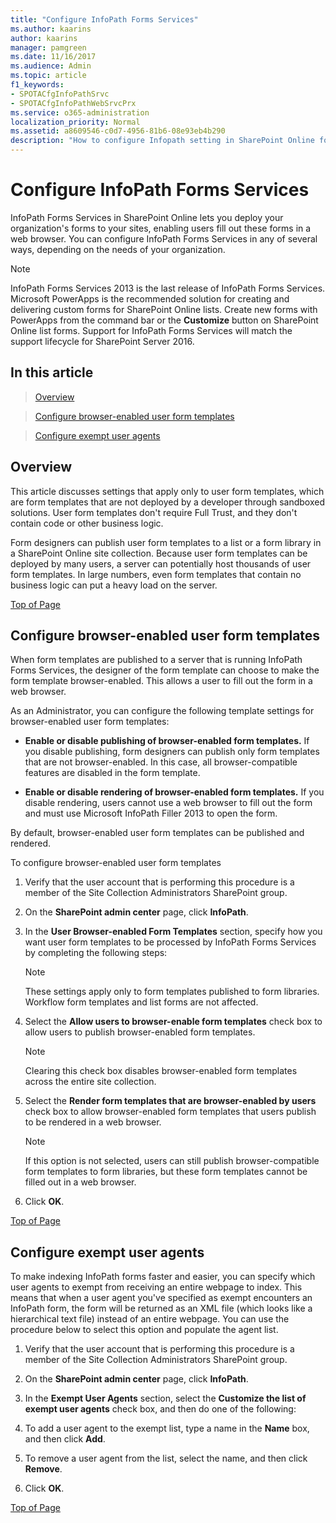 ```yaml
---
title: "Configure InfoPath Forms Services"
ms.author: kaarins
author: kaarins
manager: pamgreen
ms.date: 11/16/2017
ms.audience: Admin
ms.topic: article
f1_keywords:
- SPOTACfgInfoPathSrvc
- SPOTACfgInfoPathWebSrvcPrx
ms.service: o365-administration
localization_priority: Normal
ms.assetid: a8609546-c0d7-4956-81b6-08e93eb4b290
description: "How to configure Infopath setting in SharePoint Online for Enterprises. Including form render settings and exempt user agents."
---
```


# Configure InfoPath Forms Services

InfoPath Forms Services in SharePoint Online lets you deploy your organization's forms to your sites, enabling users fill out these forms in a web browser. You can configure InfoPath Forms Services in any of several ways, depending on the needs of your organization.
  
> [!NOTE]
> InfoPath Forms Services 2013 is the last release of InfoPath Forms Services. Microsoft PowerApps is the recommended solution for creating and delivering custom forms for SharePoint Online lists. Create new forms with PowerApps from the command bar or the **Customize** button on SharePoint Online list forms. Support for InfoPath Forms Services will match the support lifecycle for SharePoint Server 2016. 
  
## In this article

> [Overview](configure-infopath-forms-services.md#__toc336423362)
    
> [Configure browser-enabled user form templates](configure-infopath-forms-services.md#__toc336423363)
    
> [Configure exempt user agents](configure-infopath-forms-services.md#__toc336423364)
    
## Overview
<a name="__toc336423362"> </a>

This article discusses settings that apply only to user form templates, which are form templates that are not deployed by a developer through sandboxed solutions. User form templates don't require Full Trust, and they don't contain code or other business logic.
  
Form designers can publish user form templates to a list or a form library in a SharePoint Online site collection. Because user form templates can be deployed by many users, a server can potentially host thousands of user form templates. In large numbers, even form templates that contain no business logic can put a heavy load on the server.
  
[Top of Page](configure-infopath-forms-services.md#__top)
  
## Configure browser-enabled user form templates
<a name="__toc336423363"> </a>

When form templates are published to a server that is running InfoPath Forms Services, the designer of the form template can choose to make the form template browser-enabled. This allows a user to fill out the form in a web browser.
  
As an Administrator, you can configure the following template settings for browser-enabled user form templates:
  
- **Enable or disable publishing of browser-enabled form templates.** If you disable publishing, form designers can publish only form templates that are not browser-enabled. In this case, all browser-compatible features are disabled in the form template. 
    
- **Enable or disable rendering of browser-enabled form templates.** If you disable rendering, users cannot use a web browser to fill out the form and must use Microsoft InfoPath Filler 2013 to open the form. 
    
By default, browser-enabled user form templates can be published and rendered.
  
To configure browser-enabled user form templates
  
1. Verify that the user account that is performing this procedure is a member of the Site Collection Administrators SharePoint group.
    
2. On the **SharePoint admin center** page, click **InfoPath**.
    
3. In the **User Browser-enabled Form Templates** section, specify how you want user form templates to be processed by InfoPath Forms Services by completing the following steps: 
    
    > [!NOTE]
    > These settings apply only to form templates published to form libraries. Workflow form templates and list forms are not affected. 
  
1. Select the **Allow users to browser-enable form templates** check box to allow users to publish browser-enabled form templates. 
    
    > [!NOTE]
    > Clearing this check box disables browser-enabled form templates across the entire site collection. 
  
2. Select the **Render form templates that are browser-enabled by users** check box to allow browser-enabled form templates that users publish to be rendered in a web browser. 
    
    > [!NOTE]
    > If this option is not selected, users can still publish browser-compatible form templates to form libraries, but these form templates cannot be filled out in a web browser. 
  
4. Click **OK**.
    
[Top of Page](configure-infopath-forms-services.md#__top)
  
## Configure exempt user agents
<a name="__toc336423364"> </a>

To make indexing InfoPath forms faster and easier, you can specify which user agents to exempt from receiving an entire webpage to index. This means that when a user agent you've specified as exempt encounters an InfoPath form, the form will be returned as an XML file (which looks like a hierarchical text file) instead of an entire webpage. You can use the procedure below to select this option and populate the agent list.
  
1. Verify that the user account that is performing this procedure is a member of the Site Collection Administrators SharePoint group.
    
2. On the **SharePoint admin center** page, click **InfoPath**.
    
3. In the **Exempt User Agents** section, select the **Customize the list of exempt user agents** check box, and then do one of the following: 
    
4. To add a user agent to the exempt list, type a name in the **Name** box, and then click **Add**.
    
5. To remove a user agent from the list, select the name, and then click **Remove**.
    
6. Click **OK**.
    
[Top of Page](configure-infopath-forms-services.md#__top)
  

